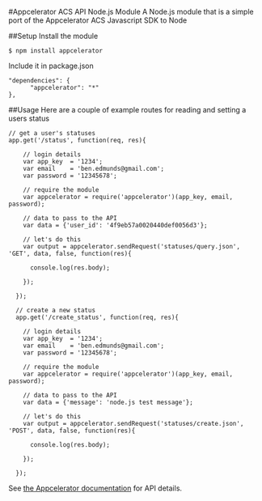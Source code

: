 #Appcelerator ACS API Node.js Module
A Node.js module that is a simple port of the Appcelerator ACS Javascript SDK to Node  


##Setup
Install the module  

	$ npm install appcelerator

Include it in package.json

	"dependencies": {
    	  "appcelerator": "*"
  	},


##Usage
Here are a couple of example routes for reading and setting a users status
  
	// get a user's statuses
	app.get('/status', function(req, res){

		// login details
	    var app_key  = '1234';
	    var email    = 'ben.edmunds@gmail.com';
	    var password = '12345678';

	    // require the module
	    var appcelerator = require('appcelerator')(app_key, email, password);

	    // data to pass to the API
	    var data = {'user_id': '4f9eb57a0020440def0056d3'};

	    // let's do this
	    var output = appcelerator.sendRequest('statuses/query.json', 'GET', data, false, function(res){
	      
	      console.log(res.body);

	    });

	  });

	  // create a new status
	  app.get('/create_status', function(req, res){

	    // login details
	    var app_key  = '1234';
	    var email    = 'ben.edmunds@gmail.com';
	    var password = '12345678';

	    // require the module
	    var appcelerator = require('appcelerator')(app_key, email, password);

	    // data to pass to the API
	    var data = {'message': 'node.js test message'};

	    // let's do this
	    var output = appcelerator.sendRequest('statuses/create.json', 'POST', data, false, function(res){
	      
	      console.log(res.body);

	    });

	  });


See [the Appcelerator documentation](http://cloud.appcelerator.com/docs/api/v1/statuses/info) for API details.
